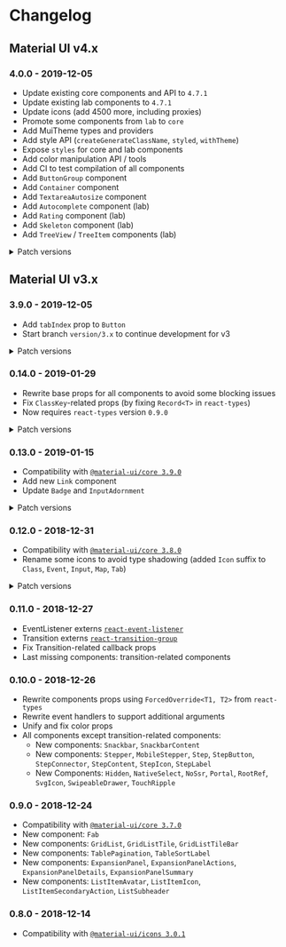 # Changelog

## Material UI v4.x

### 4.0.0 - 2019-12-05

* Update existing core components and API to `4.7.1`
* Update existing lab components to `4.7.1`
* Update icons (add 4500 more, including proxies)
* Promote some components from `lab` to `core`
* Add MuiTheme types and providers
* Add style API (`createGenerateClassName`, `styled`, `withTheme`)
* Expose `styles` for core and lab components
* Add color manipulation API / tools
* Add CI to test compilation of all components
* Add `ButtonGroup` component
* Add `Container` component
* Add `TextareaAutosize` component
* Add `Autocomplete` component (lab)
* Add `Rating` component (lab)
* Add `Skeleton` component (lab)
* Add `TreeView` / `TreeItem` components (lab)


<details>
  <summary>Patch versions</summary>

#### 4.0.1

* Fix compatibility with haxe 3.4.7
* Add CI for haxe 3.4.7

#### 4.0.2

* Update for `4.7.2` release of `@material-ui/core`
* [Lab] Autocomplete: add getOptionSelected() prop
* Avatar: add fallback classkey
* Add size prop to form control components

#### 4.0.3

* Auto-generated tests to ensure classkeys and `Component.styles()` are up-to-date
* Fix `Component.styles()` API for components not using the theme
* Fix classkeys for some components

</details>

## Material UI v3.x

### 3.9.0 - 2019-12-05

* Add `tabIndex` prop to `Button`
* Start branch `version/3.x` to continue development for v3

<details>
  <summary>Patch versions</summary>

#### 3.9.1

* Add all icons from `@material-ui/icons` version `3.0.2`

#### 3.9.2

* Expose components styles API
* Add CI for components styles API (and class keys)
* Fix class keys for some components
* Remove `TouchRipple`

</details>

### 0.14.0 - 2019-01-29

* Rewrite base props for all components to avoid some blocking issues
* Fix `ClassKey`-related props (by fixing `Record<T>` in `react-types`)
* Now requires `react-types` version `0.9.0`

<details>
  <summary>Patch versions</summary>

#### 0.14.1

* Compatibility with [`@material-ui/core 3.9.2`](https://v3-9-2.material-ui.com/versions/) (nothing to do)
* Add [Lab](https://material-ui.com/lab/about/) components in `mui.lab`: `Breadcrumbs`, `Slider`, `SpeedDial`, `ToggleButton`

#### 0.14.2

* Use an enum for `SvgIcon`'s (and all icons') `fontSize` prop

#### 0.14.3

* Fix a typo in `InputBase` for `multiline` prop

#### 0.14.4

* Fix a typing mistake in `FormControlLabel` for `control` prop

#### 0.14.5

* Add `className` prop to `Hidden`

#### 0.14.6

* Fix `@:jsRequire` for `Link` and `FormLabel`

#### 0.14.7

* Allow `children` prop for `Select`

</details>

### 0.13.0 - 2019-01-15

* Compatibility with [`@material-ui/core 3.9.0`](https://v3-9-0.material-ui.com/versions/)
* Add new `Link` component
* Update `Badge` and `InputAdornment`

<details>
  <summary>Patch versions</summary>

#### 0.13.1

* Compatibility with [`@material-ui/core 3.9.1`](https://v3-9-1.material-ui.com/versions/)
* Tooltip: use `ReactElement` instead of `ReactFragment` for `children` prop
* TextField: use `Partial` for `InputProps` prop

</details>

### 0.12.0 - 2018-12-31

* Compatibility with [`@material-ui/core 3.8.0`](https://v3-8-0.material-ui.com/versions/)
* Rename some icons to avoid type shadowing (added `Icon` suffix to `Class`, `Event`, `Input`, `Map`, `Tab`)

<details>
  <summary>Patch versions</summary>

#### 0.12.1

* Compatibility with [`@material-ui/core 3.8.2`](https://v3-8-2.material-ui.com/versions/)

#### 0.12.2

* Select: use Any for `props.value` type

</details>

### 0.11.0 - 2018-12-27

* EventListener externs [`react-event-listener`](https://github.com/kLabz/haxe-react-event-listener)
* Transition externs [`react-transition-group`](https://github.com/kLabz/haxe-react-transition-group)
* Fix Transition-related callback props
* Last missing components: transition-related components

### 0.10.0 - 2018-12-26

* Rewrite components props using `ForcedOverride<T1, T2>` from `react-types`
* Rewrite event handlers to support additional arguments
* Unify and fix color props
* All components except transition-related components:
  * New components: `Snackbar`, `SnackbarContent`
  * New components: `Stepper`, `MobileStepper`, `Step`, `StepButton`, `StepConnector`, `StepContent`, `StepIcon`, `StepLabel`
  * New Components: `Hidden`, `NativeSelect`, `NoSsr`, `Portal`, `RootRef`, `SvgIcon`, `SwipeableDrawer`, `TouchRipple`

### 0.9.0 - 2018-12-24

* Compatibility with [`@material-ui/core 3.7.0`](https://v3-7-0.material-ui.com/versions/)
* New component: `Fab`
* New components: `GridList`, `GridListTile`, `GridListTileBar`
* New components: `TablePagination`, `TableSortLabel`
* New components: `ExpansionPanel`, `ExpansionPanelActions`, `ExpansionPanelDetails`, `ExpansionPanelSummary`
* New components: `ListItemAvatar`, `ListItemIcon`, `ListItemSecondaryAction`, `ListSubheader`

### 0.8.0 - 2018-12-14

* Compatibility with [`@material-ui/icons 3.0.1`](https://material.io/tools/icons/)
